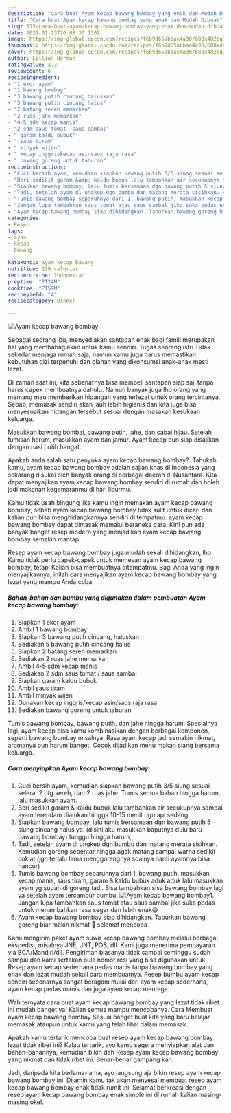 ```yaml
---
description: "Cara buat Ayam kecap bawang bombay yang enak dan Mudah Dibuat"
title: "Cara buat Ayam kecap bawang bombay yang enak dan Mudah Dibuat"
slug: 675-cara-buat-ayam-kecap-bawang-bombay-yang-enak-dan-mudah-dibuat
date: 2021-01-23T20:08:33.130Z
image: https://img-global.cpcdn.com/recipes/f6b9d65abbae4a30/680x482cq70/ayam-kecap-bawang-bombay-foto-resep-utama.jpg
thumbnail: https://img-global.cpcdn.com/recipes/f6b9d65abbae4a30/680x482cq70/ayam-kecap-bawang-bombay-foto-resep-utama.jpg
cover: https://img-global.cpcdn.com/recipes/f6b9d65abbae4a30/680x482cq70/ayam-kecap-bawang-bombay-foto-resep-utama.jpg
author: Lillian Norman
ratingvalue: 3.3
reviewcount: 6
recipeingredient:
- "1 ekor ayam"
- "1 bawang bombay"
- "3 bawang putih cincang haluskan"
- "5 bawang putih cincang halus"
- "2 batang sereh memarkan"
- "2 ruas jahe memarkan"
- "4-5 sdm kecap manis"
- "2 sdm saus tomat  saus sambal"
- " garam kaldu bubuk"
- " saus tiram"
- " minyak wijen"
- " kecap inggriskecap asinsaos raja rasa"
- " bawang goreng untuk taburan"
recipeinstructions:
- "Cuci bersih ayam, kemudian siapkan bawang putih 3/5 siung sesuai selera, 2 btg sereh, dan 2 ruas jahe. Tumis semua bahan hingga harum, lalu masukkan ayam."
- "Beri sedikit garam &amp; kaldu bubuk lalu tambahkan air secukupnya sampai ayam terendam diamkan hingga 10-15 menit dgn api sedang."
- "Siapkan bawang bombay, lalu tumis bersamaan dgn bawang putih 5 siung cincang halus ya. (disini aku masukkan baputnya dulu baru bawang bombay) tunggu hingga harum,"
- "Tadi, setelah ayam di ungkep dgn bumbu dan matang merata sisihkan. Kemudian goreng sebentar hingga agak matang sampai warna sedikit coklat (jgn terlalu lama menggorengnya soalnya nanti ayamnya bisa hancur)"
- "Tumis bawang bombay separuhnya dari 1, bawang putih, masukkan kecap manis, saus tiram, garam &amp; kaldu bubuk aduk aduk lalu masukkan ayam yg sudah di goreng tadi. Bisa tambahkan sisa bawang bombay lagi ya setelah ayam tercampur bumbu."
- "Jangan lupa tambahkan saus tomat atau saus sambal jika suka pedas untuk menambahkan rasa segar dan lebih enak😄"
- "Ayam kecap bawang bombay siap dihidangkan. Taburkan bawang goreng biar makin nikmat 🙏 selamat mencoba"
categories:
- Resep
tags:
- ayam
- kecap
- bawang

katakunci: ayam kecap bawang 
nutrition: 219 calories
recipecuisine: Indonesian
preptime: "PT24M"
cooktime: "PT59M"
recipeyield: "4"
recipecategory: Dinner

---
```



![Ayam kecap bawang bombay](https://img-global.cpcdn.com/recipes/f6b9d65abbae4a30/680x482cq70/ayam-kecap-bawang-bombay-foto-resep-utama.jpg)

Sebagai seorang ibu, menyediakan santapan enak bagi famili merupakan hal yang membahagiakan untuk kamu sendiri. Tugas seorang istri Tidak sekedar menjaga rumah saja, namun kamu juga harus memastikan kebutuhan gizi terpenuhi dan olahan yang dikonsumsi anak-anak mesti lezat.

Di zaman  saat ini, kita sebenarnya bisa membeli santapan siap saji tanpa harus capek membuatnya dahulu. Namun banyak juga lho orang yang memang mau memberikan hidangan yang terlezat untuk orang tercintanya. Sebab, memasak sendiri akan jauh lebih higienis dan kita juga bisa menyesuaikan hidangan tersebut sesuai dengan masakan kesukaan keluarga. 

Masukkan bawang bombai, bawang putih, jahe, dan cabai hijau. Setelah tumisan harum, masukkan ayam dan jamur. Ayam kecap pun siap disajikan dengan nasi putih hangat.

Apakah anda salah satu penyuka ayam kecap bawang bombay?. Tahukah kamu, ayam kecap bawang bombay adalah sajian khas di Indonesia yang sekarang disukai oleh banyak orang di berbagai daerah di Nusantara. Kita dapat menyajikan ayam kecap bawang bombay sendiri di rumah dan boleh jadi makanan kegemaranmu di hari liburmu.

Kamu tidak usah bingung jika kamu ingin memakan ayam kecap bawang bombay, sebab ayam kecap bawang bombay tidak sulit untuk dicari dan kalian pun bisa menghidangkannya sendiri di tempatmu. ayam kecap bawang bombay dapat dimasak memalui beraneka cara. Kini pun ada banyak banget resep modern yang menjadikan ayam kecap bawang bombay semakin mantap.

Resep ayam kecap bawang bombay juga mudah sekali dihidangkan, lho. Kamu tidak perlu capek-capek untuk memesan ayam kecap bawang bombay, tetapi Kalian bisa membuatnya ditempatmu. Bagi Anda yang ingin menyajikannya, inilah cara menyajikan ayam kecap bawang bombay yang lezat yang mampu Anda coba.

<!--inarticleads1-->

##### Bahan-bahan dan bumbu yang digunakan dalam pembuatan Ayam kecap bawang bombay:

1. Siapkan 1 ekor ayam
1. Ambil 1 bawang bombay
1. Siapkan 3 bawang putih cincang, haluskan
1. Sediakan 5 bawang putih cincang halus
1. Siapkan 2 batang sereh memarkan
1. Sediakan 2 ruas jahe memarkan
1. Ambil 4-5 sdm kecap manis
1. Sediakan 2 sdm saus tomat / saus sambal
1. Siapkan  garam kaldu bubuk
1. Ambil  saus tiram
1. Ambil  minyak wijen
1. Gunakan  kecap inggris/kecap asin/saos raja rasa
1. Sediakan  bawang goreng untuk taburan


Tumis bawang bombay, bawang putih, dan jahe hingga harum. Spesialnya lagi, ayam kecap bisa kamu kombinasikan dengan berbagai komponen, seperti bawang bombay misalnya. Rasa ayam kecap jadi semakin nikmat, aromanya pun harum banget. Cocok dijadikan menu makan siang bersama keluarga. 

<!--inarticleads2-->

##### Cara menyiapkan Ayam kecap bawang bombay:

1. Cuci bersih ayam, kemudian siapkan bawang putih 3/5 siung sesuai selera, 2 btg sereh, dan 2 ruas jahe. Tumis semua bahan hingga harum, lalu masukkan ayam.
1. Beri sedikit garam &amp; kaldu bubuk lalu tambahkan air secukupnya sampai ayam terendam diamkan hingga 10-15 menit dgn api sedang.
1. Siapkan bawang bombay, lalu tumis bersamaan dgn bawang putih 5 siung cincang halus ya. (disini aku masukkan baputnya dulu baru bawang bombay) tunggu hingga harum,
1. Tadi, setelah ayam di ungkep dgn bumbu dan matang merata sisihkan. Kemudian goreng sebentar hingga agak matang sampai warna sedikit coklat (jgn terlalu lama menggorengnya soalnya nanti ayamnya bisa hancur)
1. Tumis bawang bombay separuhnya dari 1, bawang putih, masukkan kecap manis, saus tiram, garam &amp; kaldu bubuk aduk aduk lalu masukkan ayam yg sudah di goreng tadi. Bisa tambahkan sisa bawang bombay lagi ya setelah ayam tercampur bumbu.
<img src="//assets-global.cpcdn.com/assets/icons/button_play-2c75c40dde080a61004c1f40b05d8f140eaff45d7e9e6481dc71c63d2e7c4909.png" alt="Ayam kecap bawang bombay">1. Jangan lupa tambahkan saus tomat atau saus sambal jika suka pedas untuk menambahkan rasa segar dan lebih enak😄
1. Ayam kecap bawang bombay siap dihidangkan. Taburkan bawang goreng biar makin nikmat 🙏 selamat mencoba


Kami mengirim paket ayam suwir kecap bawang bombay melalui berbagai ekspedisi, misalnya JNE, JNT, POS, dll. Kami juga menerima pembayaran via BCA/Mandiri/dll. Pengiriman biasanya tidak sampai seminggu sudah sampai dan kami sertakan pula nomor resi yang bisa digunakan untuk. Resep ayam kecap sederhana pedas manis tanpa bawang bombay yang enak dan lezat mudah sekali cara membuatnya. Resep bumbu ayam kecap sendiri sebenarnya sangat beragam mulai dari ayam kecap sederhana, ayam kecap pedas manis dan juga ayam kecap mentega. 

Wah ternyata cara buat ayam kecap bawang bombay yang lezat tidak ribet ini mudah banget ya! Kalian semua mampu mencobanya. Cara Membuat ayam kecap bawang bombay Sesuai banget buat kita yang baru belajar memasak ataupun untuk kamu yang telah lihai dalam memasak.

Apakah kamu tertarik mencoba buat resep ayam kecap bawang bombay lezat tidak ribet ini? Kalau tertarik, ayo kamu segera menyiapkan alat dan bahan-bahannya, kemudian bikin deh Resep ayam kecap bawang bombay yang nikmat dan tidak ribet ini. Benar-benar gampang kan. 

Jadi, daripada kita berlama-lama, ayo langsung aja bikin resep ayam kecap bawang bombay ini. Dijamin kamu tak akan menyesal membuat resep ayam kecap bawang bombay enak tidak rumit ini! Selamat berkreasi dengan resep ayam kecap bawang bombay enak simple ini di rumah kalian masing-masing,oke!.

